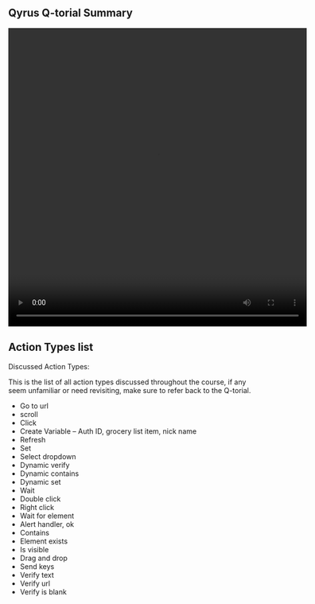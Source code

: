 ## Qyrus Q-torial Summary

<video width="600px" height="600px" controls>
  <source src="/_webrepo/_projectcreation/../../_media/_videos/_webVideos/Clip13-Q-torialoutro.mp4" type="video/mp4">
</video>

## Action Types list

Discussed Action Types:

This is the list of all action types discussed throughout the course, if any seem unfamiliar or need revisiting, make sure to refer back to the Q-torial.

- Go to url
- scroll
- Click
- Create Variable – Auth ID, grocery list item, nick name
- Refresh
- Set
- Select dropdown
- Dynamic verify
- Dynamic contains
- Dynamic set
- Wait
- Double click
- Right click
- Wait for element
- Alert handler, ok
- Contains
- Element exists
- Is visible
- Drag and drop
- Send keys
- Verify text
- Verify url
- Verify is blank
